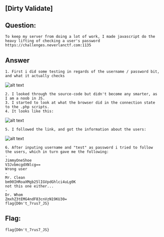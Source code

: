 [Dirty Validate]
---
Question:
---
	To keep my server from doing a lot of work, I made javascript do the heavy lifting of checking a user's password
	https://challenges.neverlanctf.com:1135

Answer
---
	1. First i did some testing in regards of the username / password bit, and what it actually checks

![alt text](https://i.imgur.com/7BC61Hi.png)
	
	2. I looked through the source-code but didn't become any smarter, as I am a noob in JS.
	3. I started to look at what the browser did in the connection state to the .php scripts.
	4. It looks like this:

![alt text](https://i.imgur.com/lcndqdG.png)

	5. I followed the link, and got the information about the users:

![alt text](https://i.imgur.com/Ocf9APv.png)

	6. After inputing username and "test" as password i tried to follow the users, which in turn gave me the following:
	-
	JimmyOneShoe
	V3JvbmcgdXNlcg==
	Wrong user
	-
	Mr. Clean
	bm90IHRoaXMgb25lIGVpdGhlci4uLg0K
	not this one either...
	-
	Dr. Whom
	ZmxhZ3tEMG4ndF83cnVzN19KU30=
	flag{D0n't_7rus7_JS}

Flag:
---
	flag{D0n't_7rus7_JS}
